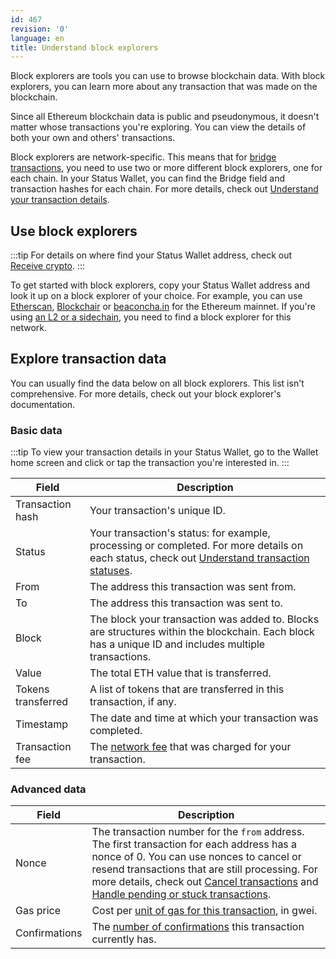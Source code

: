 ```yaml
---
id: 467
revision: '0'
language: en
title: Understand block explorers
---
```


Block explorers are tools you can use to browse blockchain data. With block explorers, you can learn more about any transaction that was made on the blockchain.

Since all Ethereum blockchain data is public and pseudonymous, it doesn't matter whose transactions you're exploring. You can view the details of both your own and others' transactions.

Block explorers are network-specific. This means that for [bridge transactions](./crypto-bridging-your-quick-start-guide), you need to use two or more different block explorers, one for each chain. In your Status Wallet, you can find the Bridge field and transaction hashes for each chain. For more details, check out [Understand your transaction details](./understand-your-transaction-details).

## Use block explorers

:::tip
For details on where find your Status Wallet address, check out [Receive crypto](./receive-crypto).
:::

To get started with block explorers, copy your Status Wallet address and look it up on a block explorer of your choice. For example, you can use [Etherscan](https://etherscan.io/), [Blockchair](https://blockchair.com/ethereum/) or [beaconcha.in](https://beaconcha.in/) for the Ethereum mainnet. If you're using [an L2 or a sidechain](./understand-l2s-and-sidechains), you need to find a block explorer for this network.

## Explore transaction data

You can usually find the data below on all block explorers. This list isn't comprehensive. For more details, check out your block explorer's documentation.

### Basic data

:::tip
To view your transaction details in your Status Wallet, go to the Wallet home screen and click or tap the transaction you're interested in.
:::

| Field              | Description                                                                                                                                                                       |
| ------------------ | --------------------------------------------------------------------------------------------------------------------------------------------------------------------------------- |
| Transaction hash   | Your transaction's unique ID.                                                                                                                                                     |
| Status             | Your transaction's status: for example, processing or completed. For more details on each status, check out [Understand transaction statuses](./understand-transaction-statuses). |
| From               | The address this transaction was sent from.                                                                                                                                       |
| To                 | The address this transaction was sent to.                                                                                                                                         |
| Block              | The block your transaction was added to. Blocks are structures within the blockchain. Each block has a unique ID and includes multiple transactions.                              |
| Value              | The total ETH value that is transferred.                                                                                                                                          |
| Tokens transferred | A list of tokens that are transferred in this transaction, if any.                                                                                                                |
| Timestamp          | The date and time at which your transaction was completed.                                                                                                                        |
| Transaction fee    | The [network fee](./understand-network-fees) that was charged for your transaction.                                                                                               |

### Advanced data

| Field         | Description                                                                                                                                                                                                                                                                                                                                         |
| ------------- | --------------------------------------------------------------------------------------------------------------------------------------------------------------------------------------------------------------------------------------------------------------------------------------------------------------------------------------------------- |
| Nonce         | The transaction number for the `from` address. The first transaction for each address has a nonce of 0. You can use nonces to cancel or resend transactions that are still processing. For more details, check out [Cancel transactions](./cancel-transactions) and [Handle pending or stuck transactions](./handle-pending-or-stuck-transactions). |
| Gas price     | Cost per [unit of gas for this transaction](./understand-network-fees), in gwei.                                                                                                                                                                                                                                                                    |
| Confirmations | The [number of confirmations](../understand-confirmations) this transaction currently has.                                                                                                                                                                                                                                                          |
